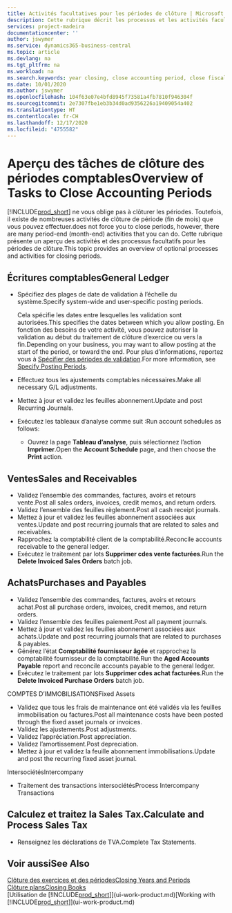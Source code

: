```yaml
---
title: Activités facultatives pour les périodes de clôture | Microsoft Docs
description: Cette rubrique décrit les processus et les activités facultatifs pour la clôture des périodes comptables dans Business Central.
services: project-madeira
documentationcenter: ''
author: jswymer
ms.service: dynamics365-business-central
ms.topic: article
ms.devlang: na
ms.tgt_pltfrm: na
ms.workload: na
ms.search.keywords: year closing, close accounting period, close fiscal year, aging, creditor payments, vendor payments
ms.date: 10/01/2020
ms.author: jswymer
ms.openlocfilehash: 104f63e07e4bfd8945f73581a4fb7810f946304f
ms.sourcegitcommit: 2e7307fbe1eb3b34d0ad9356226a19409054a402
ms.translationtype: HT
ms.contentlocale: fr-CH
ms.lasthandoff: 12/17/2020
ms.locfileid: "4755582"
---
```

# <a name="overview-of-tasks-to-close-accounting-periods"></a><span data-ttu-id="32cf5-103">Aperçu des tâches de clôture des périodes comptables</span><span class="sxs-lookup"><span data-stu-id="32cf5-103">Overview of Tasks to Close Accounting Periods</span></span>
[!INCLUDE[prod_short](includes/prod_short.md)] <span data-ttu-id="32cf5-104">ne vous oblige pas à clôturer les périodes. Toutefois, il existe de nombreuses activités de clôture de période (fin de mois) que vous pouvez effectuer.</span><span class="sxs-lookup"><span data-stu-id="32cf5-104">does not force you to close periods, however, there are many period-end (month-end) activities that you can do.</span></span> <span data-ttu-id="32cf5-105">Cette rubrique présente un aperçu des activités et des processus facultatifs pour les périodes de clôture.</span><span class="sxs-lookup"><span data-stu-id="32cf5-105">This topic provides an overview of optional processes and activities for closing periods.</span></span>  

## <a name="general-ledger"></a><span data-ttu-id="32cf5-106">Écritures comptables</span><span class="sxs-lookup"><span data-stu-id="32cf5-106">General Ledger</span></span>
* <span data-ttu-id="32cf5-107">Spécifiez des plages de date de validation à l’échelle du système.</span><span class="sxs-lookup"><span data-stu-id="32cf5-107">Specify system-wide and user-specific posting periods.</span></span>  

    <span data-ttu-id="32cf5-108">Cela spécifie les dates entre lesquelles les validation sont autorisées.</span><span class="sxs-lookup"><span data-stu-id="32cf5-108">This specifies the dates between which you allow posting.</span></span> <span data-ttu-id="32cf5-109">En fonction des besoins de votre activité, vous pouvez autoriser la validation au début du traitement de clôture d’exercice ou vers la fin.</span><span class="sxs-lookup"><span data-stu-id="32cf5-109">Depending on your business, you may want to allow posting at the start of the period, or toward the end.</span></span> <span data-ttu-id="32cf5-110">Pour plus d’informations, reportez vous à [Spécifier des périodes de validation](finance-how-specify-posting-periods.md).</span><span class="sxs-lookup"><span data-stu-id="32cf5-110">For more information, see [Specify Posting Periods](finance-how-specify-posting-periods.md).</span></span>  
* <span data-ttu-id="32cf5-111">Effectuez tous les ajustements comptables nécessaires.</span><span class="sxs-lookup"><span data-stu-id="32cf5-111">Make all necessary G/L adjustments.</span></span>  
* <span data-ttu-id="32cf5-112">Mettez à jour et validez les feuilles abonnement.</span><span class="sxs-lookup"><span data-stu-id="32cf5-112">Update and post Recurring Journals.</span></span>  
  <!--* Process Consolidations-->
* <span data-ttu-id="32cf5-113">Exécutez les tableaux d’analyse comme suit :</span><span class="sxs-lookup"><span data-stu-id="32cf5-113">Run account schedules as follows:</span></span>  
  * <span data-ttu-id="32cf5-114">Ouvrez la page **Tableau d’analyse**, puis sélectionnez l’action **Imprimer**.</span><span class="sxs-lookup"><span data-stu-id="32cf5-114">Open the **Account Schedule** page, and then choose the **Print** action.</span></span>  

## <a name="sales-and-receivables"></a><span data-ttu-id="32cf5-115">Ventes</span><span class="sxs-lookup"><span data-stu-id="32cf5-115">Sales and Receivables</span></span>
* <span data-ttu-id="32cf5-116">Validez l’ensemble des commandes, factures, avoirs et retours vente.</span><span class="sxs-lookup"><span data-stu-id="32cf5-116">Post all sales orders, invoices, credit memos, and return orders.</span></span>  
* <span data-ttu-id="32cf5-117">Validez l’ensemble des feuilles règlement.</span><span class="sxs-lookup"><span data-stu-id="32cf5-117">Post all cash receipt journals.</span></span>  
* <span data-ttu-id="32cf5-118">Mettez à jour et validez les feuilles abonnement associées aux ventes.</span><span class="sxs-lookup"><span data-stu-id="32cf5-118">Update and post recurring journals that are related to sales and receivables.</span></span>  
* <span data-ttu-id="32cf5-119">Rapprochez la comptabilité client de la comptabilité.</span><span class="sxs-lookup"><span data-stu-id="32cf5-119">Reconcile accounts receivable to the general ledger.</span></span>  
* <span data-ttu-id="32cf5-120">Exécutez le traitement par lots **Supprimer cdes vente facturées**.</span><span class="sxs-lookup"><span data-stu-id="32cf5-120">Run the **Delete Invoiced Sales Orders** batch job.</span></span>  

## <a name="purchases-and-payables"></a><span data-ttu-id="32cf5-121">Achats</span><span class="sxs-lookup"><span data-stu-id="32cf5-121">Purchases and Payables</span></span>
* <span data-ttu-id="32cf5-122">Validez l’ensemble des commandes, factures, avoirs et retours achat.</span><span class="sxs-lookup"><span data-stu-id="32cf5-122">Post all purchase orders, invoices, credit memos, and return orders.</span></span>  
* <span data-ttu-id="32cf5-123">Validez l’ensemble des feuilles paiement.</span><span class="sxs-lookup"><span data-stu-id="32cf5-123">Post all payment journals.</span></span>  
* <span data-ttu-id="32cf5-124">Mettez à jour et validez les feuilles abonnement associées aux achats.</span><span class="sxs-lookup"><span data-stu-id="32cf5-124">Update and post recurring journals that are related to purchases & payables.</span></span>  
* <span data-ttu-id="32cf5-125">Générez l’état **Comptabilité fournisseur âgée** et rapprochez la comptabilité fournisseur de la comptabilité.</span><span class="sxs-lookup"><span data-stu-id="32cf5-125">Run the **Aged Accounts Payable** report and reconcile accounts payable to the general ledger.</span></span>  
* <span data-ttu-id="32cf5-126">Exécutez le traitement par lots **Supprimer cdes achat facturées**.</span><span class="sxs-lookup"><span data-stu-id="32cf5-126">Run the **Delete Invoiced Purchase Orders** batch job.</span></span>  

<span data-ttu-id="32cf5-127">COMPTES D’IMMOBILISATIONS</span><span class="sxs-lookup"><span data-stu-id="32cf5-127">Fixed Assets</span></span>
* <span data-ttu-id="32cf5-128">Validez que tous les frais de maintenance ont été validés via les feuilles immobilisation ou factures.</span><span class="sxs-lookup"><span data-stu-id="32cf5-128">Post all maintenance costs have been posted through the fixed asset journals or invoices.</span></span>
* <span data-ttu-id="32cf5-129">Validez les ajustements.</span><span class="sxs-lookup"><span data-stu-id="32cf5-129">Post adjustments.</span></span>
* <span data-ttu-id="32cf5-130">Validez l’appréciation.</span><span class="sxs-lookup"><span data-stu-id="32cf5-130">Post appreciation.</span></span>
* <span data-ttu-id="32cf5-131">Validez l’amortissement.</span><span class="sxs-lookup"><span data-stu-id="32cf5-131">Post depreciation.</span></span>
* <span data-ttu-id="32cf5-132">Mettez à jour et validez la feuille abonnement immobilisations.</span><span class="sxs-lookup"><span data-stu-id="32cf5-132">Update and post the recurring fixed asset journal.</span></span>

<span data-ttu-id="32cf5-133">Intersociétés</span><span class="sxs-lookup"><span data-stu-id="32cf5-133">Intercompany</span></span>
* <span data-ttu-id="32cf5-134">Traitement des transactions intersociétés</span><span class="sxs-lookup"><span data-stu-id="32cf5-134">Process Intercompany Transactions</span></span>

## <a name="calculate-and-process-sales-tax"></a><span data-ttu-id="32cf5-135">Calculez et traitez la Sales Tax.</span><span class="sxs-lookup"><span data-stu-id="32cf5-135">Calculate and Process Sales Tax</span></span>
* <span data-ttu-id="32cf5-136">Renseignez les déclarations de TVA.</span><span class="sxs-lookup"><span data-stu-id="32cf5-136">Complete Tax Statements.</span></span>  

## <a name="see-also"></a><span data-ttu-id="32cf5-137">Voir aussi</span><span class="sxs-lookup"><span data-stu-id="32cf5-137">See Also</span></span>
[<span data-ttu-id="32cf5-138">Clôture des exercices et des périodes</span><span class="sxs-lookup"><span data-stu-id="32cf5-138">Closing Years and Periods</span></span>](year-close-years-periods.md)  
[<span data-ttu-id="32cf5-139">Clôture plans</span><span class="sxs-lookup"><span data-stu-id="32cf5-139">Closing Books</span></span>](year-close-books.md)  
<span data-ttu-id="32cf5-140">[Utilisation de [!INCLUDE[prod_short](includes/prod_short.md)]](ui-work-product.md)</span><span class="sxs-lookup"><span data-stu-id="32cf5-140">[Working with [!INCLUDE[prod_short](includes/prod_short.md)]](ui-work-product.md)</span></span>
